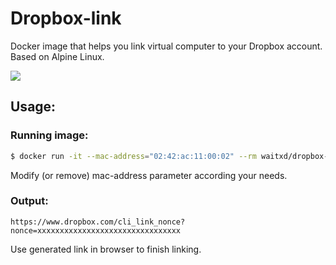 # Dropbox-link

Docker image that helps you  link virtual computer to your Dropbox account.  
Based on Alpine Linux.

[![](https://images.microbadger.com/badges/image/waitxd/dropbox-link.svg)](https://microbadger.com/images/waitxd/dropbox-link)

## Usage:

### Running image:
```sh
$ docker run -it --mac-address="02:42:ac:11:00:02" --rm waitxd/dropbox-link
```
Modify (or remove) mac-address parameter according your needs.  

### Output:
```
https://www.dropbox.com/cli_link_nonce?nonce=xxxxxxxxxxxxxxxxxxxxxxxxxxxxxxxx
```

Use generated link in browser to finish linking.